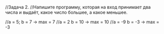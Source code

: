 //Задача 2.
//Напишите программу, которая на вход принимает два числа и выдаёт, какое число большее, а какое меньшее.


//a = 5; b = 7 -> max = 7
//a = 2 b = 10 -> max = 10
//a = -9 b = -3 -> max = -3
